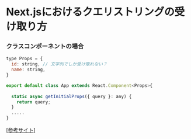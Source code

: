 # Next.jsにおけるクエリストリングの受け取り方

### クラスコンポーネントの場合

```javascript
type Props = {
  id: string, // 文字列でしか受け取れない？
  name: string,
}

export default class App extends React.Component<Props>{
  
  static async getInitialProps({ query }: any) {
    return query;
  }
  .....
}
```

[[参考サイト]](https://www.it-swarm.dev/ja/next.js/nextjs%E3%81%AEurl%E3%81%8B%E3%82%89%EF%BC%88%E3%82%AF%E3%82%A8%E3%83%AA%E6%96%87%E5%AD%97%E5%88%97%EF%BC%89%E3%83%91%E3%83%A9%E3%83%A1%E3%83%BC%E3%82%BF%E3%82%92%E5%8F%96%E5%BE%97%E3%81%99%E3%82%8B%E6%96%B9%E6%B3%95%E3%81%AF%EF%BC%9F/832698468/)

